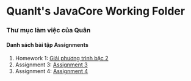 # Quanlt's JavaCore Working Folder
### Thư mục làm việc của Quân
#### Danh sách bài tập Assignments
1. Homework 1: [Giải phương trình bậc 2](https://github.com/FASTTRACKSE/FFSE1704.JavaCore/blob/master/Quanlt/src/fasttrackse/bai1/homework/Giaiphuongtrinhbachai.java)
2. Assignment 3: [Assignment 3](https://github.com/FASTTRACKSE/FFSE1704.JavaCore/blob/master/Quanlt/src/fasttrackse/bai2/assignment/Assignment3.java)
3. Assignment 4: [Assignment 4](https://github.com/FASTTRACKSE/FFSE1704.JavaCore/blob/master/Quanlt/src/fasttrackse/bai2/assignment/Assignmentt4.java)
